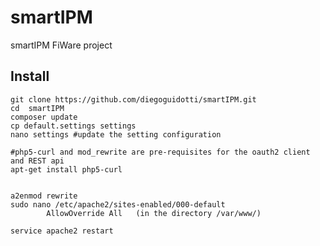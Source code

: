 # smartIPM
smartIPM FiWare project

## Install
	git clone https://github.com/diegoguidotti/smartIPM.git
	cd  smartIPM
	composer update
	cp default.settings settings
	nano settings #update the setting configuration

	#php5-curl and mod_rewrite are pre-requisites for the oauth2 client and REST api
	apt-get install php5-curl


	a2enmod rewrite
	sudo nano /etc/apache2/sites-enabled/000-default
			AllowOverride All   (in the directory /var/www/)

	service apache2 restart


 

